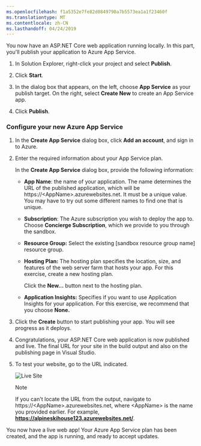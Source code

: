 ```yaml
---
ms.openlocfilehash: f1a5352e7fe82d0849790a7b5573ea1a1f23460f
ms.translationtype: MT
ms.contentlocale: zh-CN
ms.lasthandoff: 04/24/2019
---
```

You now have an ASP.NET Core web application running locally. In this part, you'll publish your application to Azure App Service.

1. In Solution Explorer, right-click your project and select **Publish**.

1. Click **Start**.

1. In the dialog box that appears, on the left, choose **App Service** as your publish target.  On the right, select **Create New** to create an App Service app.

1. Click **Publish**.

### <a name="configure-your-new-azure-app-service"></a>Configure your new Azure App Service

1. In the **Create App Service** dialog box, click **Add an account**, and sign in to Azure.

1. Enter the required information about your App Service plan.

    In the **Create App Service** dialog box, provide the following information:

    - **App Name**: the name of your application.  The name determines the URL of the published application, which will be https://&lt;AppName&gt;.azurewebsites.net. It must be a unique value. You may have to try out some different names to find one that is unique.

    - **Subscription**: The Azure subscription you wish to deploy the app to. Choose **Concierge Subscription**, which we provide to you through the sandbox.

    - **Resource Group:** Select the existing <rgn>[sandbox resource group name]</rgn> resource group.

    - **Hosting Plan:** The hosting plan specifies the location, size, and features of the web server farm that hosts your app.  For this exercise, create a new hosting plan.

        Click the **New...** button next to the hosting plan.

    - **Application Insights:** Specifies if you want to use Application Insights for your application. For this exercise, we recommend that you choose **None.**

1. Click the **Create** button to start publishing your app. You will see progress as it deploys.

1. Congratulations, your ASP.NET Core web application is now published and live. The final URL for your site in the build output and also on the publishing page in Visual Studio.

1. To test your website, go to the URL indicated.

    ![Live Site](../media/5-WebPageLive.png)

    > [!NOTE]
    > If you can't locate the URL from the output, navigate to https://&lt;AppName&gt;.azurewebsites.net, where &lt;AppName&gt; is the name you provided earlier. For example, **https://alpineskihouse123.azurewebsites.net/**.

You now have a live web app! Your Azure App Service plan has been created, and the app is running, and ready to accept updates.
  